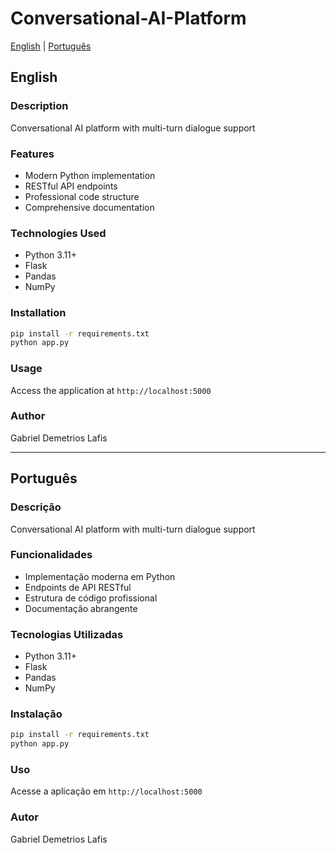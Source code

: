 # Conversational-AI-Platform

[English](#english) | [Português](#português)

## English

### Description
Conversational AI platform with multi-turn dialogue support

### Features
- Modern Python implementation
- RESTful API endpoints
- Professional code structure
- Comprehensive documentation

### Technologies Used
- Python 3.11+
- Flask
- Pandas
- NumPy

### Installation
```bash
pip install -r requirements.txt
python app.py
```

### Usage
Access the application at `http://localhost:5000`

### Author
Gabriel Demetrios Lafis

---

## Português

### Descrição
Conversational AI platform with multi-turn dialogue support

### Funcionalidades
- Implementação moderna em Python
- Endpoints de API RESTful
- Estrutura de código profissional
- Documentação abrangente

### Tecnologias Utilizadas
- Python 3.11+
- Flask
- Pandas
- NumPy

### Instalação
```bash
pip install -r requirements.txt
python app.py
```

### Uso
Acesse a aplicação em `http://localhost:5000`

### Autor
Gabriel Demetrios Lafis
